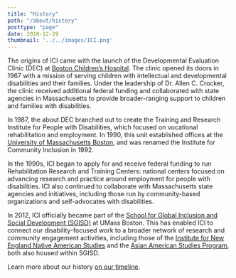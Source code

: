 ```yaml
---
title: "History"
path: "/about/history"
posttype: "page"
date: 2018-12-29
thumbnail: '../../images/ICI.png'
---
```


The origins of ICI came with the launch of the Developmental Evaluation Clinic (DEC) at [Boston Children’s Hospital](http://www.childrenshospital.org/). The clinic opened its doors in 1967 with a mission of serving children with intellectual and developmental disabilities and their families. Under the leadership of Dr. Allen C. Crocker, the clinic received additional federal funding and collaborated with state agencies in Massachusetts to provide broader-ranging support to children and families with disabilities.

In 1987, the about DEC branched out to create the Training and Research Institute for People with Disabilities, which focused on vocational rehabilitation and employment. In 1990, this unit established offices at the [University of Massachusetts Boston](https://www.umb.edu/), and was renamed the Institute for Community Inclusion in 1992.

In the 1990s, ICI began to apply for and receive federal funding to run Rehabilitation Research and Training Centers: national centers focused on advancing research and practice around employment for people with disabilities. ICI also continued to collaborate with Massachusetts state agencies and initiatives, including those run by community-based organizations and self-advocates with disabilities.

In 2012, ICI officially became part of the [School for Global Inclusion and Social Development (SGISD)](https://globalinclusion.umb.edu/) at UMass Boston. This has enabled ICI to connect our disability-focused work to a broader network of research and community engagement activities, including those of the [Institute for New England Native American Studies](https://www.umb.edu/inenas) and the [Asian American Studies Program](https://www.umb.edu/asamst), both also housed within SGISD.

Learn more about our history [on our timeline](http://50.communityinclusion.org/).
